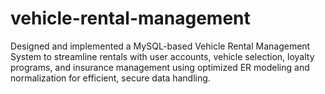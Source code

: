# vehicle-rental-management
Designed and implemented a MySQL-based Vehicle Rental Management System to streamline rentals with user accounts, vehicle selection, loyalty programs, and insurance management using optimized ER modeling and normalization for efficient, secure data handling.
